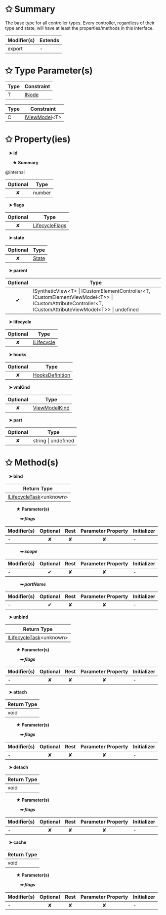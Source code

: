 # &#10025; Summary

The base type for all controller types.
Every controller, regardless of their type and state, will have at least the properties/methods in this interface.

| Modifier(s)                            | Extends                                    |
|----------------------------------------|--------------------------------------------|
| export | - |

# &#10025; Type Parameter(s)

| Type | Constraint                               |
| ---- | ---------------------------------------- |
| T    | [INode](/runtime/interface/dom/inode.md) |

| Type | Constraint                                                        |
| ---- | ----------------------------------------------------------------- |
| C    | [IViewModel](/runtime/interface/lifecycle/iviewmodel.md)&lt;T&gt; |

# &#10025; Property(ies)

&nbsp;&nbsp; **&#10148; id**

&nbsp;&nbsp;&nbsp;&nbsp;&nbsp; **&#9733; Summary**

@internal

| Optional                           | Type                         |
|:----------------------------------:|------------------------------|
| ✘ | number |

&nbsp;&nbsp; **&#10148; flags**

| Optional                           | Type                         |
|:----------------------------------:|------------------------------|
| ✘ | [LifecycleFlags](/runtime/enum/flags/lifecycleflags.md) |

&nbsp;&nbsp; **&#10148; state**

| Optional                           | Type                         |
|:----------------------------------:|------------------------------|
| ✘ | [State](/runtime/enum/flags/state.md) |

&nbsp;&nbsp; **&#10148; parent**

| Optional                           | Type                         |
|:----------------------------------:|------------------------------|
| ✔ | ISyntheticView&lt;T&gt; &#124; ICustomElementController&lt;T, ICustomElementViewModel&lt;T&gt;&gt; &#124; ICustomAttributeController&lt;T, ICustomAttributeViewModel&lt;T&gt;&gt; &#124; undefined |

&nbsp;&nbsp; **&#10148; lifecycle**

| Optional                           | Type                         |
|:----------------------------------:|------------------------------|
| ✘ | [ILifecycle](/runtime/interface/lifecycle/ilifecycle.md) |

&nbsp;&nbsp; **&#10148; hooks**

| Optional                           | Type                         |
|:----------------------------------:|------------------------------|
| ✘ | [HooksDefinition](/runtime/class/definitions/hooksdefinition.md) |

&nbsp;&nbsp; **&#10148; vmKind**

| Optional                           | Type                         |
|:----------------------------------:|------------------------------|
| ✘ | [ViewModelKind](/runtime/enum/lifecycle/viewmodelkind.md) |

&nbsp;&nbsp; **&#10148; part**

| Optional                           | Type                         |
|:----------------------------------:|------------------------------|
| ✘ | string &#124; undefined |

# &#10025; Method(s)

&nbsp;&nbsp; **&#10148; bind**

| Return Type                       |
|-----------------------------------|
| [ILifecycleTask](/runtime/interface/lifecycle-task/ilifecycletask.md)&lt;unknown&gt; |

&nbsp;&nbsp;&nbsp;&nbsp;&nbsp;&nbsp;&nbsp;&nbsp; **&#9733; Parameter(s)**

&nbsp;&nbsp;&nbsp;&nbsp;&nbsp;&nbsp;&nbsp;&nbsp;&nbsp;&nbsp;&nbsp; _**&#10149; flags**_

| Modifier(s)                              | Optional                           | Rest                          | Parameter Property                          | Initializer                       |
|------------------------------------------|:----------------------------------:|:-----------------------------:|:-------------------------------------------:|-----------------------------------|
| - | ✘  | ✘ | ✘ | - |

&nbsp;&nbsp;&nbsp;&nbsp;&nbsp;&nbsp;&nbsp;&nbsp;&nbsp;&nbsp;&nbsp; _**&#10149; scope**_

| Modifier(s)                              | Optional                           | Rest                          | Parameter Property                          | Initializer                       |
|------------------------------------------|:----------------------------------:|:-----------------------------:|:-------------------------------------------:|-----------------------------------|
| - | ✔  | ✘ | ✘ | - |

&nbsp;&nbsp;&nbsp;&nbsp;&nbsp;&nbsp;&nbsp;&nbsp;&nbsp;&nbsp;&nbsp; _**&#10149; partName**_

| Modifier(s)                              | Optional                           | Rest                          | Parameter Property                          | Initializer                       |
|------------------------------------------|:----------------------------------:|:-----------------------------:|:-------------------------------------------:|-----------------------------------|
| - | ✔  | ✘ | ✘ | - |

&nbsp;&nbsp; **&#10148; unbind**

| Return Type                       |
|-----------------------------------|
| [ILifecycleTask](/runtime/interface/lifecycle-task/ilifecycletask.md)&lt;unknown&gt; |

&nbsp;&nbsp;&nbsp;&nbsp;&nbsp;&nbsp;&nbsp;&nbsp; **&#9733; Parameter(s)**

&nbsp;&nbsp;&nbsp;&nbsp;&nbsp;&nbsp;&nbsp;&nbsp;&nbsp;&nbsp;&nbsp; _**&#10149; flags**_

| Modifier(s)                              | Optional                           | Rest                          | Parameter Property                          | Initializer                       |
|------------------------------------------|:----------------------------------:|:-----------------------------:|:-------------------------------------------:|-----------------------------------|
| - | ✘  | ✘ | ✘ | - |

&nbsp;&nbsp; **&#10148; attach**

| Return Type                       |
|-----------------------------------|
| void |

&nbsp;&nbsp;&nbsp;&nbsp;&nbsp;&nbsp;&nbsp;&nbsp; **&#9733; Parameter(s)**

&nbsp;&nbsp;&nbsp;&nbsp;&nbsp;&nbsp;&nbsp;&nbsp;&nbsp;&nbsp;&nbsp; _**&#10149; flags**_

| Modifier(s)                              | Optional                           | Rest                          | Parameter Property                          | Initializer                       |
|------------------------------------------|:----------------------------------:|:-----------------------------:|:-------------------------------------------:|-----------------------------------|
| - | ✘  | ✘ | ✘ | - |

&nbsp;&nbsp; **&#10148; detach**

| Return Type                       |
|-----------------------------------|
| void |

&nbsp;&nbsp;&nbsp;&nbsp;&nbsp;&nbsp;&nbsp;&nbsp; **&#9733; Parameter(s)**

&nbsp;&nbsp;&nbsp;&nbsp;&nbsp;&nbsp;&nbsp;&nbsp;&nbsp;&nbsp;&nbsp; _**&#10149; flags**_

| Modifier(s)                              | Optional                           | Rest                          | Parameter Property                          | Initializer                       |
|------------------------------------------|:----------------------------------:|:-----------------------------:|:-------------------------------------------:|-----------------------------------|
| - | ✘  | ✘ | ✘ | - |

&nbsp;&nbsp; **&#10148; cache**

| Return Type                       |
|-----------------------------------|
| void |

&nbsp;&nbsp;&nbsp;&nbsp;&nbsp;&nbsp;&nbsp;&nbsp; **&#9733; Parameter(s)**

&nbsp;&nbsp;&nbsp;&nbsp;&nbsp;&nbsp;&nbsp;&nbsp;&nbsp;&nbsp;&nbsp; _**&#10149; flags**_

| Modifier(s)                              | Optional                           | Rest                          | Parameter Property                          | Initializer                       |
|------------------------------------------|:----------------------------------:|:-----------------------------:|:-------------------------------------------:|-----------------------------------|
| - | ✘  | ✘ | ✘ | - |